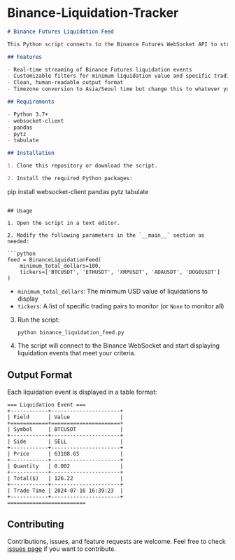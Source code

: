 # Binance-Liquidation-Tracker

```markdown
# Binance Futures Liquidation Feed

This Python script connects to the Binance Futures WebSocket API to stream real-time liquidation events. It filters and displays liquidation orders based on user-defined criteria.

## Features

- Real-time streaming of Binance Futures liquidation events
- Customizable filters for minimum liquidation value and specific trading pairs
- Clean, human-readable output format
- Timezone conversion to Asia/Seoul time but change this to whatever you need

## Requirements

- Python 3.7+
- websocket-client
- pandas
- pytz
- tabulate

## Installation

1. Clone this repository or download the script.

2. Install the required Python packages:

   ```
   pip install websocket-client pandas pytz tabulate
   ```

## Usage

1. Open the script in a text editor.

2. Modify the following parameters in the `__main__` section as needed:

   ```python
   feed = BinanceLiquidationFeed(
       minimum_total_dollars=100,
       tickers=['BTCUSDT', 'ETHUSDT', 'XRPUSDT', 'ADAUSDT', 'DOGEUSDT']
   )
   ```

   - `minimum_total_dollars`: The minimum USD value of liquidations to display
   - `tickers`: A list of specific trading pairs to monitor (or `None` to monitor all)

3. Run the script:

   ```
   python binance_liquidation_feed.py
   ```

4. The script will connect to the Binance WebSocket and start displaying liquidation events that meet your criteria.

## Output Format

Each liquidation event is displayed in a table format:

```
=== Liquidation Event ===
+------------+----------------------+
| Field      | Value                |
+============+======================+
| Symbol     | BTCUSDT              |
+------------+----------------------+
| Side       | SELL                 |
+------------+----------------------+
| Price      | 63108.65             |
+------------+----------------------+
| Quantity   | 0.002                |
+------------+----------------------+
| Total($)   | 126.22               |
+------------+----------------------+
| Trade Time | 2024-07-16 16:39:23  |
+------------+----------------------+
=========================
```

## Contributing

Contributions, issues, and feature requests are welcome. Feel free to check [issues page](https://github.com/yourusername/binance-liquidation-feed/issues) if you want to contribute.

```
